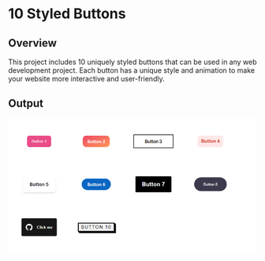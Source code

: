 # 10 Styled Buttons

## Overview
This project includes 10 uniquely styled buttons that can be used in any web development project. Each button has a unique style and animation to make your website more interactive and user-friendly.

## Output

![image](./output.png)
